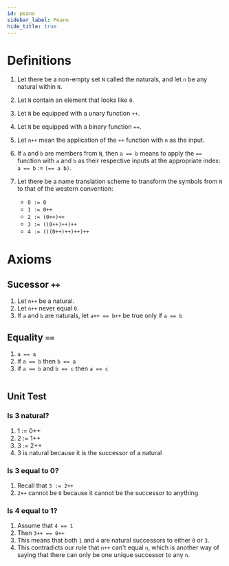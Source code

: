 ```yaml
---
id: peano
sidebar_label: Peano
hide_title: true
---
```


# Definitions

1. Let there be a non-empty set `N` called the naturals, and let `n` be any
   natural within `N`.
2. Let `N` contain an element that looks like `0`.
3. Let `N` be equipped with a unary function `++`.
4. Let `N` be equipped with a binary function `==`.
5. Let `n++` mean the application of the `++` function with `n` as the input.
6. If `a` and `b` are members from `N`, then `a == b` means to apply the `==`
   function with `a` and `b` as their respective inputs at the appropriate 
   index: `a == b` := `(== a b)`.

7. Let there be a name translation scheme to transform the symbols from `N` to
   that of the western convention:

   * `0 := 0`
   * `1 := 0++`
   * `2 := (0++)++`
   * `3 := ((0++)++)++`
   * `4 := (((0++)++)++)++`

# Axioms

## Sucessor `++`

1. Let `n++` be a natural.
2. Let `n++` never equal `0`. 
3. If `a` and `b` are naturals, let `a++ == b++` be true only if `a == b`

## Equality `==`

1. `a == a`
2. if `a == b` then `b == a`
3. if `a == b` and `b == c` then `a == c`

``` clojure
```

## Unit Test

### Is 3 natural?

1. 1 := 0++
2. 2 := 1++
3. 3 := 2++
4. 3 is natural because it is the successor of a natural

### Is 3 equal to 0?

1. Recall that `3 := 2++`
2. `2++` cannot be `0` because it cannot be the successor to anything

### Is 4 equal to 1?

1. Assume that `4 == 1` 
2. Then `3++ == 0++`
3. This means that both `1` and `4` are natural successors to either `0` or `3`.
4. This contradicts our rule that `n++` can't equal `n`, which is another way of
   saying that there can only be one unique successor to any `n`.
